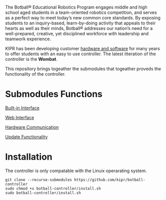 The Botball® Educational Robotics Program engages middle and high school aged students in a team-oriented robotics competition, and serves as a perfect way to meet today’s new common core standards.
By exposing students to an inquiry-based, learn-by-doing activity that appeals to their hearts as well as their minds, Botball® addresses our nation’s need for a well-prepared, creative, yet disciplined workforce with leadership and teamwork experience.

KIPR has been developing customer [hardware and software](https://www.kipr.org/kipr/hardware-software) for many years to offer students with an easy to use controller. The latest itteration of the controller is the **Wombat**.

This repository brings togeather the submodules that togeather proveds the functionality of the controller.

# Submodules Functions

[Built-in Interface]()

[Web Interface]()

[Hardware Communication]()

[Update Functionality]()

# Installation

The controller is only compatable with the Linuix operarating system.

```
git clone --recurse-submodules https://github.com/kipr/botball-controller
sudo chmod +x botball-controller/install.sh
sudo botball-controller/install.sh
```
